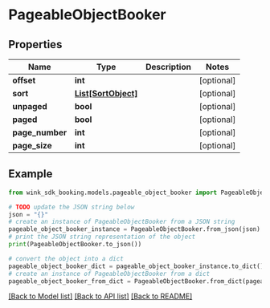 # PageableObjectBooker


## Properties

Name | Type | Description | Notes
------------ | ------------- | ------------- | -------------
**offset** | **int** |  | [optional] 
**sort** | [**List[SortObject]**](SortObject.md) |  | [optional] 
**unpaged** | **bool** |  | [optional] 
**paged** | **bool** |  | [optional] 
**page_number** | **int** |  | [optional] 
**page_size** | **int** |  | [optional] 

## Example

```python
from wink_sdk_booking.models.pageable_object_booker import PageableObjectBooker

# TODO update the JSON string below
json = "{}"
# create an instance of PageableObjectBooker from a JSON string
pageable_object_booker_instance = PageableObjectBooker.from_json(json)
# print the JSON string representation of the object
print(PageableObjectBooker.to_json())

# convert the object into a dict
pageable_object_booker_dict = pageable_object_booker_instance.to_dict()
# create an instance of PageableObjectBooker from a dict
pageable_object_booker_from_dict = PageableObjectBooker.from_dict(pageable_object_booker_dict)
```
[[Back to Model list]](../README.md#documentation-for-models) [[Back to API list]](../README.md#documentation-for-api-endpoints) [[Back to README]](../README.md)


